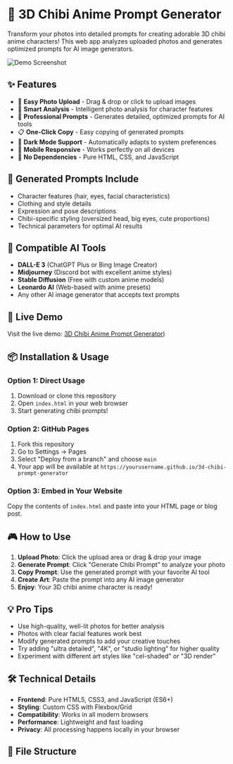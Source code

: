 # 🎨 3D Chibi Anime Prompt Generator

Transform your photos into detailed prompts for creating adorable 3D chibi anime characters! This web app analyzes uploaded photos and generates optimized prompts for AI image generators.

![Demo Screenshot](demo-screenshot.png)

## ✨ Features

- 📸 **Easy Photo Upload** - Drag & drop or click to upload images
- 🤖 **Smart Analysis** - Intelligent photo analysis for character features
- 🎨 **Professional Prompts** - Generates detailed, optimized prompts for AI tools
- 📋 **One-Click Copy** - Easy copying of generated prompts
- 🌙 **Dark Mode Support** - Automatically adapts to system preferences
- 📱 **Mobile Responsive** - Works perfectly on all devices
- 🚀 **No Dependencies** - Pure HTML, CSS, and JavaScript

## 🎯 Generated Prompts Include

- Character features (hair, eyes, facial characteristics)
- Clothing and style details
- Expression and pose descriptions
- Chibi-specific styling (oversized head, big eyes, cute proportions)
- Technical parameters for optimal AI results

## 🤖 Compatible AI Tools

- **DALL-E 3** (ChatGPT Plus or Bing Image Creator)
- **Midjourney** (Discord bot with excellent anime styles)
- **Stable Diffusion** (Free with custom anime models)
- **Leonardo AI** (Web-based with anime presets)
- Any other AI image generator that accepts text prompts

## 🚀 Live Demo

Visit the live demo: [3D Chibi Anime Prompt Generator](https://appdategh.blogspot.com/p/3d-chibi-anime-prompt-generator-margin.html))

## 📦 Installation & Usage

### Option 1: Direct Usage
1. Download or clone this repository
2. Open `index.html` in your web browser
3. Start generating chibi prompts!

### Option 2: GitHub Pages
1. Fork this repository
2. Go to Settings → Pages
3. Select "Deploy from a branch" and choose `main`
4. Your app will be available at `https://yourusername.github.io/3d-chibi-prompt-generator`

### Option 3: Embed in Your Website
Copy the contents of `index.html` and paste into your HTML page or blog post.

## 🎮 How to Use

1. **Upload Photo**: Click the upload area or drag & drop your image
2. **Generate Prompt**: Click "Generate Chibi Prompt" to analyze your photo
3. **Copy Prompt**: Use the generated prompt with your favorite AI tool
4. **Create Art**: Paste the prompt into any AI image generator
5. **Enjoy**: Your 3D chibi anime character is ready!

## 💡 Pro Tips

- Use high-quality, well-lit photos for better analysis
- Photos with clear facial features work best
- Modify generated prompts to add your creative touches
- Try adding "ultra detailed", "4K", or "studio lighting" for higher quality
- Experiment with different art styles like "cel-shaded" or "3D render"

## 🛠 Technical Details

- **Frontend**: Pure HTML5, CSS3, and JavaScript (ES6+)
- **Styling**: Custom CSS with Flexbox/Grid
- **Compatibility**: Works in all modern browsers
- **Performance**: Lightweight and fast loading
- **Privacy**: All processing happens locally in your browser

## 📄 File Structure

